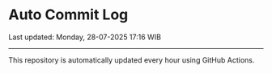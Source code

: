 # Auto Commit Log

Last updated: Monday, 28-07-2025 17:16 WIB

---

This repository is automatically updated every hour using GitHub Actions.
